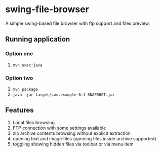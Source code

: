 # swing-file-browser

A simple swing-based file browser with ftp support and files preview.

## Running application

### Option one
 1. ```mvn exec:java```

### Option two
 1. ```mvn package```
 2. ```java -jar target/com.example-0.1-SNAPSHOT.jar```

## Features
 1. Local files browsing
 2. FTP connection with some settings available
 3. zip archive contents browsing without explicit extraction
 4. opening text and image files (opening files inside archive supported)
 5. toggling showing hidden files via toolbar or via menu item
